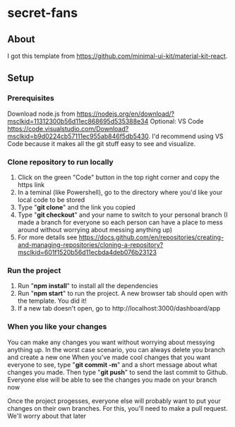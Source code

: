 # secret-fans

## About
I got this template from https://github.com/minimal-ui-kit/material-kit-react. 

## Setup
### Prerequisites
Download node.js from https://nodejs.org/en/download/?msclkid=11312300b56d11ec868695d535388e34
Optional: VS Code https://code.visualstudio.com/Download?msclkid=b9d0224cb57111ec955ab846f5db5430. I'd recommend using VS Code because it makes all the git stuff easy to see and visualize.

### Clone repository to run locally
1. Click on the green "Code" button in the top right corner and copy the https link
2. In a teminal (like Powershell), go to the directory where you'd like your local code to be stored
3. Type "**git clone**" and the link you copied
4. Type "**git checkout**" and your name to switch to your personal branch (I made a branch for everyone so each person can have a place to mess around without worrying about messing anything up)
5. For more details see https://docs.github.com/en/repositories/creating-and-managing-repositories/cloning-a-repository?msclkid=601f1520b56d11ecbda4deb076b23123

### Run the project
1. Run "**npm install**" to install all the dependencies
2. Run "**npm start**" to run the project. A new browser tab should open with the template. You did it!
3. If a new tab doesn't open, go to http://localhost:3000/dashboard/app

### When you like your changes
You can make any changes you want without worrying about messying anything up. In the worst case scenario, you can always delete you branch and create a new one
When you've made cool changes that you want everyone to see, type "**git commit -m**" and a short message about what changes you made.
Then type "**git push**" to send the last commit to Github. Everyone else will be able to see the changes you made on your branch now

Once the project progesses, everyone else will probably want to put your changes on their own branches. For this, you'll need to make a pull request. We'll worry about that later
